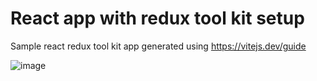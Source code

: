 # React app with redux tool kit setup

Sample react redux tool kit app generated using https://vitejs.dev/guide 

![image](https://user-images.githubusercontent.com/69167444/158393948-5a7eee11-0a71-480f-8734-b2522f6ce886.png)
